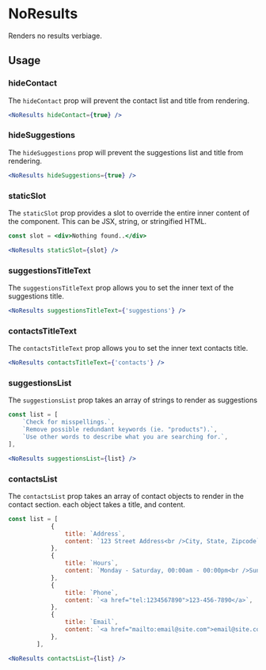 # NoResults

Renders no results verbiage. 

## Usage

### hideContact
The `hideContact` prop will prevent the contact list and title from rendering.

```jsx
<NoResults hideContact={true} />
```

### hideSuggestions
The `hideSuggestions` prop will prevent the suggestions list and title from rendering.

```jsx
<NoResults hideSuggestions={true} />
```

### staticSlot
The `staticSlot` prop provides a slot to override the entire inner content of the component. This can be JSX, string, or stringified HTML. 

```jsx
const slot = <div>Nothing found..</div>

<NoResults staticSlot={slot} />
```

### suggestionsTitleText
The `suggestionsTitleText` prop allows you to set the inner text of the suggestions title.

```jsx
<NoResults suggestionsTitleText={'suggestions'} />
```

### contactsTitleText
The `contactsTitleText` prop allows you to set the inner text contacts title.

```jsx
<NoResults contactsTitleText={'contacts'} />
```

### suggestionsList
The `suggestionsList` prop takes an array of strings to render as suggestions 

```jsx
const list = [
	`Check for misspellings.`,
	`Remove possible redundant keywords (ie. "products").`,
	`Use other words to describe what you are searching for.`,
],

<NoResults suggestionsList={list} />
```

### contactsList
The `contactsList` prop takes an array of contact objects to render in the contact section. each object takes a title, and content.

```jsx
const list = [
			{
				title: `Address`,
				content: `123 Street Address<br />City, State, Zipcode`,
			},
			{
				title: `Hours`,
				content: `Monday - Saturday, 00:00am - 00:00pm<br />Sunday, 00:00am - 00:00pm`,
			},
			{
				title: `Phone`,
				content: `<a href="tel:1234567890">123-456-7890</a>`,
			},
			{
				title: `Email`,
				content: `<a href="mailto:email@site.com">email@site.com</a>`,
			},
		],

<NoResults contactsList={list} />
```
